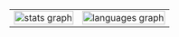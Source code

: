 <table align="center">
  <tr>
    <td>
      <img src="https://github-readme-stats.vercel.app/api?username=nayyhem&hide_title=false&hide_rank=false&show_icons=true&include_all_commits=true&count_private=true&disable_animations=false&theme=dracula&locale=en&hide_border=false" width="100%" alt="stats graph" />
    </td>
    <td valign="top">
      <img src="https://github-readme-stats.vercel.app/api/top-langs?username=nayyhem&locale=en&hide_title=false&layout=compact&card_width=320&langs_count=5&theme=dracula&hide_border=false" width="100%" alt="languages graph" />
    </td>
  </tr>
</table>
